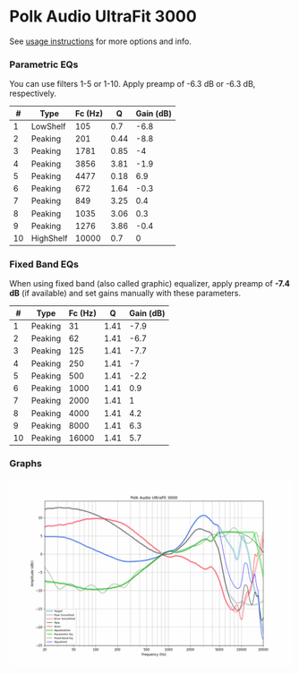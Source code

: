 # Polk Audio UltraFit 3000
See [usage instructions](https://github.com/jaakkopasanen/AutoEq#usage) for more options and info.

### Parametric EQs
You can use filters 1-5 or 1-10. Apply preamp of -6.3 dB or -6.3 dB, respectively.

|   # | Type      |   Fc (Hz) |    Q |   Gain (dB) |
|-----|-----------|-----------|------|-------------|
|   1 | LowShelf  |       105 | 0.7  |        -6.8 |
|   2 | Peaking   |       201 | 0.44 |        -8.8 |
|   3 | Peaking   |      1781 | 0.85 |        -4   |
|   4 | Peaking   |      3856 | 3.81 |        -1.9 |
|   5 | Peaking   |      4477 | 0.18 |         6.9 |
|   6 | Peaking   |       672 | 1.64 |        -0.3 |
|   7 | Peaking   |       849 | 3.25 |         0.4 |
|   8 | Peaking   |      1035 | 3.06 |         0.3 |
|   9 | Peaking   |      1276 | 3.86 |        -0.4 |
|  10 | HighShelf |     10000 | 0.7  |         0   |

### Fixed Band EQs
When using fixed band (also called graphic) equalizer, apply preamp of **-7.4 dB** (if available) and set gains manually with these parameters.

|   # | Type    |   Fc (Hz) |    Q |   Gain (dB) |
|-----|---------|-----------|------|-------------|
|   1 | Peaking |        31 | 1.41 |        -7.9 |
|   2 | Peaking |        62 | 1.41 |        -6.7 |
|   3 | Peaking |       125 | 1.41 |        -7.7 |
|   4 | Peaking |       250 | 1.41 |        -7   |
|   5 | Peaking |       500 | 1.41 |        -2.2 |
|   6 | Peaking |      1000 | 1.41 |         0.9 |
|   7 | Peaking |      2000 | 1.41 |         1   |
|   8 | Peaking |      4000 | 1.41 |         4.2 |
|   9 | Peaking |      8000 | 1.41 |         6.3 |
|  10 | Peaking |     16000 | 1.41 |         5.7 |

### Graphs
![](./Polk%20Audio%20UltraFit%203000.png)
